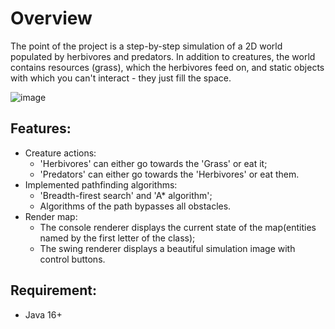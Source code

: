 # Overview

The point of the project is a step-by-step simulation of a 2D world populated by herbivores and predators. 
In addition to creatures, the world contains resources (grass), which the herbivores feed on, and static
objects with which you can't interact - they just fill the space.

![image](https://github.com/MrSinkaaa/Simulation/assets/75826561/ca81cc07-932b-4538-b335-7c21b54432cd)


## Features:

- Creature actions:
   - 'Herbivores' can either go towards the 'Grass' or eat it;
   - 'Predators' can either go towards the 'Herbivores' or eat them.
- Implemented pathfinding algorithms:
  - 'Breadth-firest search' and 'A* algorithm';
  - Algorithms of the path bypasses all obstacles.
- Render map: 
  - The console renderer displays the current state of the map(entities named by the first letter of the class);
  - The swing renderer displays a beautiful simulation image with control buttons.
 
## Requirement:
- Java 16+

